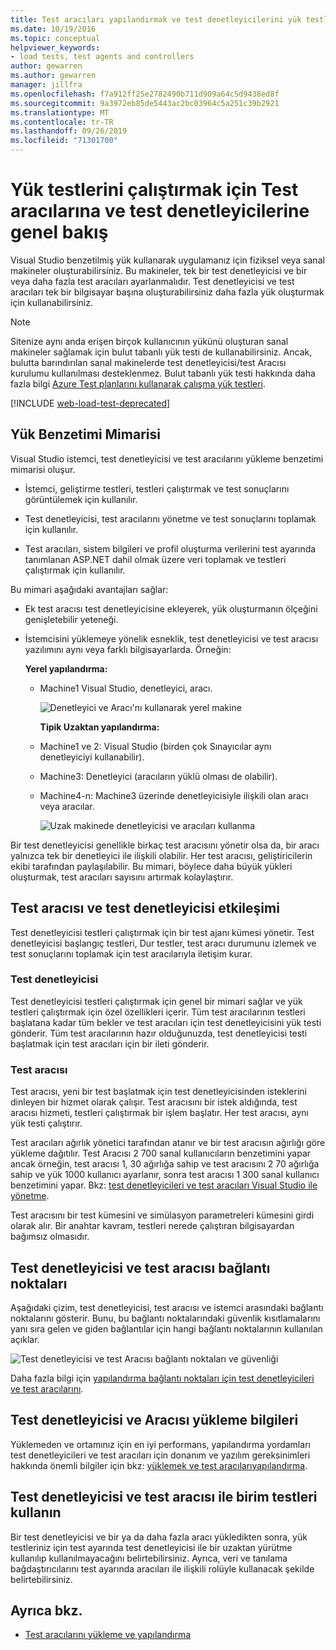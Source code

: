 ```yaml
---
title: Test aracıları yapılandırmak ve test denetleyicilerini yük testleri için
ms.date: 10/19/2016
ms.topic: conceptual
helpviewer_keywords:
- load tests, test agents and controllers
author: gewarren
ms.author: gewarren
manager: jillfra
ms.openlocfilehash: f7a912ff25e2782490b711d909a64c5d9438ed8f
ms.sourcegitcommit: 9a3972eb85de5443ac2bc03964c5a251c39b2921
ms.translationtype: MT
ms.contentlocale: tr-TR
ms.lasthandoff: 09/26/2019
ms.locfileid: "71301700"
---
```

# <a name="overview-of-test-agents-and-test-controllers-for-running-load-tests"></a>Yük testlerini çalıştırmak için Test aracılarına ve test denetleyicilerine genel bakış

Visual Studio benzetilmiş yük kullanarak uygulamanız için fiziksel veya sanal makineler oluşturabilirsiniz. Bu makineler, tek bir test denetleyicisi ve bir veya daha fazla test aracıları ayarlanmalıdır. Test denetleyicisi ve test aracıları tek bir bilgisayar başına oluşturabilirsiniz daha fazla yük oluşturmak için kullanabilirsiniz.

> [!NOTE]
> Sitenize aynı anda erişen birçok kullanıcının yükünü oluşturan sanal makineler sağlamak için bulut tabanlı yük testi de kullanabilirsiniz. Ancak, bulutta barındırılan sanal makinelerde test denetleyicisi/test Aracısı kurulumu kullanılması desteklenmez. Bulut tabanlı yük testi hakkında daha fazla bilgi [Azure Test planlarını kullanarak çalışma yük testleri](/azure/devops/test/load-test/get-started-simple-cloud-load-test?view=vsts).

[!INCLUDE [web-load-test-deprecated](includes/web-load-test-deprecated.md)]

## <a name="load-simulation-architecture"></a>Yük Benzetimi Mimarisi

Visual Studio istemci, test denetleyicisi ve test aracılarını yükleme benzetimi mimarisi oluşur.

- İstemci, geliştirme testleri, testleri çalıştırmak ve test sonuçlarını görüntülemek için kullanılır.

- Test denetleyicisi, test aracılarını yönetme ve test sonuçlarını toplamak için kullanılır.

- Test aracıları, sistem bilgileri ve profil oluşturma verilerini test ayarında tanımlanan ASP.NET dahil olmak üzere veri toplamak ve testleri çalıştırmak için kullanılır.

Bu mimari aşağıdaki avantajları sağlar:

- Ek test aracısı test denetleyicisine ekleyerek, yük oluşturmanın ölçeğini genişletebilir yeteneği.

- İstemcisini yüklemeye yönelik esneklik, test denetleyicisi ve test aracısı yazılımını aynı veya farklı bilgisayarlarda. Örneğin:

   **Yerel yapılandırma:**

  - Machine1 Visual Studio, denetleyici, aracı.

    ![Denetleyici ve Aracı'nı kullanarak yerel makine](./media/load-test-configa.png)

    **Tipik Uzaktan yapılandırma:**

  - Machine1 ve 2: Visual Studio (birden çok Sınayıcılar aynı denetleyiciyi kullanabilir).

  - Machine3: Denetleyici (aracıların yüklü olması de olabilir).

  - Machine4-n: Machine3 üzerinde denetleyicisiyle ilişkili olan aracı veya aracılar.

    ![Uzak makinede denetleyicisi ve aracıları kullanma](./media/load-test-configb.png)

Bir test denetleyicisi genellikle birkaç test aracısını yönetir olsa da, bir aracı yalnızca tek bir denetleyici ile ilişkili olabilir. Her test aracısı, geliştiricilerin ekibi tarafından paylaşılabilir. Bu mimari, böylece daha büyük yükleri oluşturmak, test aracıları sayısını artırmak kolaylaştırır.

## <a name="test-agent-and-test-controller-interaction"></a>Test aracısı ve test denetleyicisi etkileşimi

Test denetleyicisi testleri çalıştırmak için bir test ajanı kümesi yönetir. Test denetleyicisi başlangıç testleri, Dur testler, test aracı durumunu izlemek ve test sonuçlarını toplamak için test aracılarıyla iletişim kurar.

### <a name="test-controller"></a>Test denetleyicisi

Test denetleyicisi testleri çalıştırmak için genel bir mimari sağlar ve yük testleri çalıştırmak için özel özellikleri içerir. Tüm test aracılarının testleri başlatana kadar tüm bekler ve test aracıları için test denetleyicisini yük testi gönderir. Tüm test aracılarının hazır olduğunuzda, test denetleyicisi testi başlatmak için test aracıları için bir ileti gönderir.

### <a name="test-agent"></a>Test aracısı

Test aracısı, yeni bir test başlatmak için test denetleyicisinden isteklerini dinleyen bir hizmet olarak çalışır. Test aracısını bir istek aldığında, test aracısı hizmeti, testleri çalıştırmak bir işlem başlatır. Her test aracısı, aynı yük testi çalıştırır.

Test aracıları ağırlık yönetici tarafından atanır ve bir test aracısın ağırlığı göre yükleme dağıtılır. Test Aracısı 2 700 sanal kullanıcıların benzetimini yapar ancak örneğin, test aracısı 1, 30 ağırlığa sahip ve test aracısını 2 70 ağırlığa sahip ve yük 1000 kullanıcı ayarlanır, sonra test aracısı 1 300 sanal kullanıcı benzetimini yapar. Bkz: [test denetleyicileri ve test aracıları Visual Studio ile yönetme](../test/manage-test-controllers-and-test-agents.md).

Test aracısını bir test kümesini ve simülasyon parametreleri kümesini girdi olarak alır. Bir anahtar kavram, testleri nerede çalıştıran bilgisayardan bağımsız olmasıdır.

## <a name="test-controller-and-test-agent-connection-points"></a>Test denetleyicisi ve test aracısı bağlantı noktaları

Aşağıdaki çizim, test denetleyicisi, test aracısı ve istemci arasındaki bağlantı noktalarını gösterir. Bunu, bu bağlantı noktalarındaki güvenlik kısıtlamalarını yanı sıra gelen ve giden bağlantılar için hangi bağlantı noktalarının kullanılan açıklar.

![Test denetleyicisi ve test Aracısı bağlantı noktaları ve güvenliği](./media/test-controller-agent-firewall.png)

Daha fazla bilgi için [yapılandırma bağlantı noktaları için test denetleyicileri ve test aracılarını](../test/configure-ports-for-test-controllers-and-test-agents.md).

## <a name="test-controller-and-agent-installation-information"></a>Test denetleyicisi ve Aracısı yükleme bilgileri

Yüklemeden ve ortamınız için en iyi performans, yapılandırma yordamları test denetleyicileri ve test aracıları için donanım ve yazılım gereksinimleri hakkında önemli bilgiler için bkz: [yüklemek ve test aracılarıyapılandırma](../test/lab-management/install-configure-test-agents.md).

## <a name="use-the-test-controller-and-test-agent-with-unit-tests"></a>Test denetleyicisi ve test aracısı ile birim testleri kullanın

Bir test denetleyicisi ve bir ya da daha fazla aracı yükledikten sonra, yük testleriniz için test ayarında test denetleyicisi ile bir uzaktan yürütme kullanılıp kullanılmayacağını belirtebilirsiniz. Ayrıca, veri ve tanılama bağdaştırıcılarını test ayarında aracıları ile ilişkili rolüyle kullanacak şekilde belirtebilirsiniz.

## <a name="see-also"></a>Ayrıca bkz.

- [Test aracılarını yükleme ve yapılandırma](../test/lab-management/install-configure-test-agents.md)